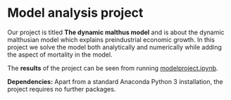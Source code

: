 # Model analysis project

Our project is titled **The dynamic malthus model** and is about the dynamic malthusian model which explains preindustrial economic growth. In this project we solve the model both analytically and numerically while adding the aspect of mortality in the model.

The **results** of the project can be seen from running [modelproject.ipynb](modelproject.ipynb).

**Dependencies:** Apart from a standard Anaconda Python 3 installation, the project requires no further packages.

